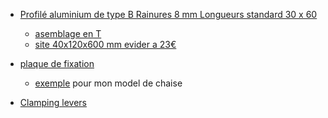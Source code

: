 - [Profilé aluminium de type B Rainures 8 mm Longueurs standard 30 x 60](https://www.amazon.fr/Dold-Mechatronik-aluminium-Rainures-Longueurs/dp/B0749P71CR/ref=sr_1_21?__mk_fr_FR=%C3%85M%C3%85%C5%BD%C3%95%C3%91&sr=8-21)
    - [asemblage en T](https://www.youtube.com/watch?v=EfP8LeZOED4&list=PLwMeD9kyCSO6mTsYsBKl_H1pP822gkGqf&index=2)
    - [site 40x120x600 mm evider a 23€](https://www.motedis.fr/fr/Profile-aluminium-40x120L-Type-I-rainure-8)
- [plaque de fixation]()
    - [exemple](monstertech_chair_mount_form_3.pdf) pour mon model de chaise

- [Clamping levers](https://fr.misumi-ec.com/vona2/detail/221006463813/)
